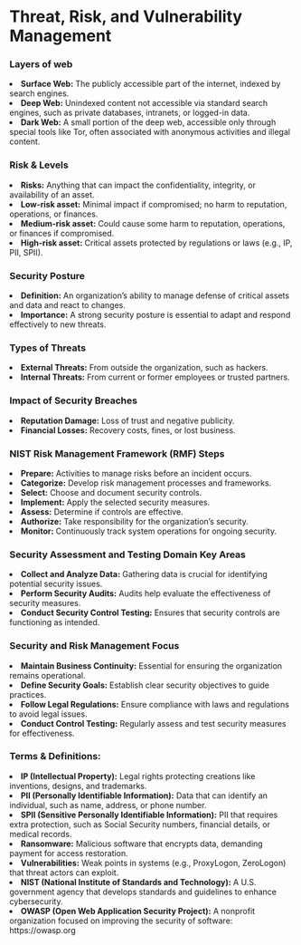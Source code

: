 

<h1>Threat, Risk, and Vulnerability Management</h1>
<h3>Layers of web</h3>
<li><strong>Surface Web:</strong> The publicly accessible part of the internet, indexed by search engines.</li>
<li><strong>Deep Web:</strong> Unindexed content not accessible via standard search engines, such as private databases, intranets, or logged-in data.</li>
<li><strong>Dark Web:</strong> A small portion of the deep web, accessible only through special tools like Tor, often associated with anonymous activities and illegal content.</li>
<h3>Risk & Levels</h3>
<li><strong>Risks:</strong> Anything that can impact the confidentiality, integrity, or availability of an asset.</li>
<li><strong>Low-risk asset:</strong> Minimal impact if compromised; no harm to reputation, operations, or finances.</li>
<li><strong>Medium-risk asset:</strong> Could cause some harm to reputation, operations, or finances if compromised.</li>
<li><strong>High-risk asset:</strong> Critical assets protected by regulations or laws (e.g., IP, PII, SPII).</li>
<h3>Security Posture</h3>
<li><strong>Definition:</strong> An organization’s ability to manage defense of critical assets and data and react to changes.</li>
<li><strong>Importance:</strong> A strong security posture is essential to adapt and respond effectively to new threats.</li>
<h3>Types of Threats</h3>
<li><strong>External Threats:</strong> From outside the organization, such as hackers.</li>
<li><strong>Internal Threats:</strong> From current or former employees or trusted partners.</li>
<h3>Impact of Security Breaches</h3>
<li><strong>Reputation Damage:</strong> Loss of trust and negative publicity.</li>
<li><strong>Financial Losses:</strong> Recovery costs, fines, or lost business.</li>
<h3>NIST Risk Management Framework (RMF) Steps</h3>
<li><strong>Prepare:</strong> Activities to manage risks before an incident occurs.</li>
<li><strong>Categorize:</strong> Develop risk management processes and frameworks.</li>
<li><strong>Select:</strong> Choose and document security controls.</li>
<li><strong>Implement:</strong> Apply the selected security measures.</li>
<li><strong>Assess:</strong> Determine if controls are effective.</li>
<li><strong>Authorize:</strong> Take responsibility for the organization’s security.</li>
<li><strong>Monitor:</strong> Continuously track system operations for ongoing security.</li>
<h3>Security Assessment and Testing Domain Key Areas</h3>
<li><strong>Collect and Analyze Data:</strong> Gathering data is crucial for identifying potential security issues.</li>
<li><strong>Perform Security Audits:</strong> Audits help evaluate the effectiveness of security measures.</li>
<li><strong>Conduct Security Control Testing:</strong> Ensures that security controls are functioning as intended.</li>
<h3>Security and Risk Management Focus</h3>
<li><strong>Maintain Business Continuity:</strong> Essential for ensuring the organization remains operational.</li>
<li><strong>Define Security Goals:</strong> Establish clear security objectives to guide practices.</li>
<li><strong>Follow Legal Regulations:</strong> Ensure compliance with laws and regulations to avoid legal issues.</li>
<li><strong>Conduct Control Testing:</strong> Regularly assess and test security measures for effectiveness.</li>
<h3>Terms & Definitions:</h3>
<li><strong>IP (Intellectual Property):</strong> Legal rights protecting creations like inventions, designs, and trademarks.</li>
<li><strong>PII (Personally Identifiable Information):</strong> Data that can identify an individual, such as name, address, or phone number.</li>
<li><strong>SPII (Sensitive Personally Identifiable Information):</strong> PII that requires extra protection, such as Social Security numbers, financial details, or medical records.</li>
<li><strong>Ransomware:</strong> Malicious software that encrypts data, demanding payment for access restoration.</li>
<li><strong>Vulnerabilities:</strong> Weak points in systems (e.g., ProxyLogon, ZeroLogon) that threat actors can exploit.</li>
<li><strong>NIST (National Institute of Standards and Technology):</strong> A U.S. government agency that develops standards and guidelines to enhance cybersecurity.</li>
<li><strong>OWASP (Open Web Application Security Project):</strong> A nonprofit organization focused on improving the security of software: https://owasp.org</li>




